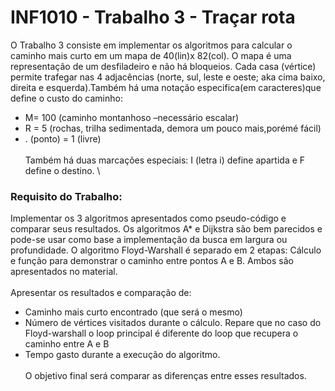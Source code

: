 # INF1010 - Trabalho 3 - Traçar rota

O Trabalho 3 consiste em implementar os algoritmos para calcular o caminho mais curto em um mapa de 40(lin)x 82(col). O mapa é uma representação de um desfiladeiro e não há bloqueios. Cada casa (vértice) permite trafegar nas 4 adjacências (norte, sul, leste e  oeste;  aka  cima  baixo,  direita  e  esquerda).Também há uma notação especifica(em caracteres)que define o custo do caminho:
* M= 100 (caminho montanhoso –necessário escalar)
* R = 5 (rochas, trilha sedimentada, demora um pouco mais,porémé fácil)
* . (ponto) = 1 (livre)
\
\
Também há duas marcações especiais: I (letra i) define apartida e F define o destino.
\

### Requisito do Trabalho:
Implementar os 3 algoritmos apresentados como pseudo-código e comparar seus resultados. Os algoritmos A* e Dijkstra são bem parecidos e pode-se usar como base a implementação da busca em largura ou profundidade. O algoritmo Floyd-Warshall é separado em 2 etapas: Cálculo e função para demonstrar o caminho entre pontos A e B. Ambos são apresentados no material.
\
\
Apresentar os resultados e comparação de:
* Caminho mais curto encontrado (que será o mesmo)
* Número de vértices visitados durante o cálculo. Repare que no caso do Floyd-warshall o loop principal é diferente do loop que recupera o caminho entre A e B
* Tempo gasto durante a execução do algoritmo.
\
\
O objetivo final será comparar as diferenças entre esses resultados.
